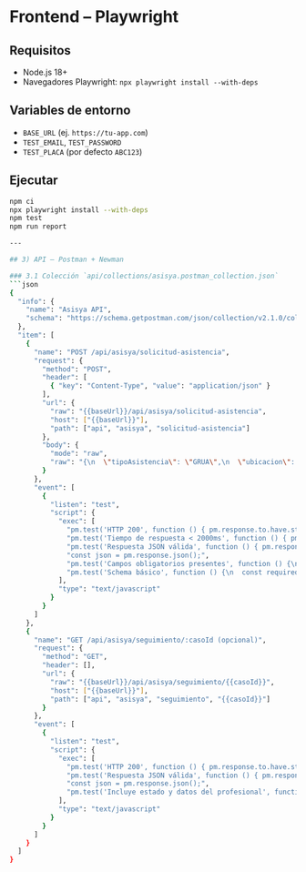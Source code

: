 # Frontend – Playwright

## Requisitos
- Node.js 18+
- Navegadores Playwright: `npx playwright install --with-deps`

## Variables de entorno
- `BASE_URL` (ej. `https://tu-app.com`)
- `TEST_EMAIL`, `TEST_PASSWORD`
- `TEST_PLACA` (por defecto `ABC123`)

## Ejecutar
```bash
npm ci
npx playwright install --with-deps
npm test
npm run report

---

## 3) API – Postman + Newman

### 3.1 Colección `api/collections/asisya.postman_collection.json`
```json
{
  "info": {
    "name": "Asisya API",
    "schema": "https://schema.getpostman.com/json/collection/v2.1.0/collection.json"
  },
  "item": [
    {
      "name": "POST /api/asisya/solicitud-asistencia",
      "request": {
        "method": "POST",
        "header": [
          { "key": "Content-Type", "value": "application/json" }
        ],
        "url": {
          "raw": "{{baseUrl}}/api/asisya/solicitud-asistencia",
          "host": ["{{baseUrl}}"],
          "path": ["api", "asisya", "solicitud-asistencia"]
        },
        "body": {
          "mode": "raw",
          "raw": "{\n  \"tipoAsistencia\": \"GRUA\",\n  \"ubicacion\": { \"lat\": 4.60971, \"lng\": -74.08175 },\n  \"placa\": \"{{placa}}\"\n}"
        }
      },
      "event": [
        {
          "listen": "test",
          "script": {
            "exec": [
              "pm.test('HTTP 200', function () { pm.response.to.have.status(200); });",
              "pm.test('Tiempo de respuesta < 2000ms', function () { pm.expect(pm.response.responseTime).to.be.below(2000); });",
              "pm.test('Respuesta JSON válida', function () { pm.response.to.be.json; });",
              "const json = pm.response.json();",
              "pm.test('Campos obligatorios presentes', function () {\n  pm.expect(json).to.have.property('casoId');\n  pm.expect(json).to.have.property('estado');\n  pm.expect(json.estado).to.match(/(SOLICITADA|ASIGNADA|EN_CAMINO|COMPLETADA)/);\n});",
              "pm.test('Schema básico', function () {\n  const required = ['casoId','estado','timestamp'];\n  required.forEach(k => pm.expect(json).to.have.property(k));\n});"
            ],
            "type": "text/javascript"
          }
        }
      ]
    },
    {
      "name": "GET /api/asisya/seguimiento/:casoId (opcional)",
      "request": {
        "method": "GET",
        "header": [],
        "url": {
          "raw": "{{baseUrl}}/api/asisya/seguimiento/{{casoId}}",
          "host": ["{{baseUrl}}"],
          "path": ["api", "asisya", "seguimiento", "{{casoId}}"]
        }
      },
      "event": [
        {
          "listen": "test",
          "script": {
            "exec": [
              "pm.test('HTTP 200', function () { pm.response.to.have.status(200); });",
              "pm.test('Respuesta JSON válida', function () { pm.response.to.be.json; });",
              "const json = pm.response.json();",
              "pm.test('Incluye estado y datos del profesional', function () {\n  pm.expect(json).to.have.property('estado');\n  pm.expect(json).to.have.property('profesional');\n  pm.expect(json.profesional).to.have.property('nombre');\n  pm.expect(json.profesional).to.have.property('telefono');\n});"
            ],
            "type": "text/javascript"
          }
        }
      ]
    }
  ]
}